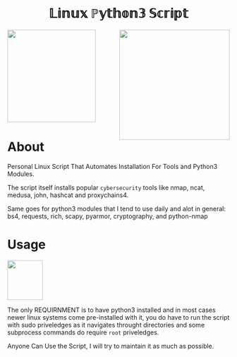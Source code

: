 
<h1 align="center">
 𝕃𝕚𝕟𝕦𝕩 ℙ𝕪𝕥𝕙𝕠𝕟𝟛 𝕊𝕔𝕣𝕚𝕡𝕥
</h1>
<img height="210" width="200" align="center" src=https://user-images.githubusercontent.com/102762345/190682943-3736e898-ad48-42b2-ac0f-5868705134c1.png><img height="250" width="250" align="right" src=https://user-images.githubusercontent.com/102762345/190683367-c9d86f40-43c7-411e-ad22-6f61531f87d3.png>

# About
Personal Linux Script That Automates Installation For Tools and Python3 Modules.

The script itself installs popular `cybersecurity` tools like nmap, ncat, medusa, john, hashcat and proxychains4.

Same goes for python3 modules that I tend to use daily and alot in general: bs4, requests, rich, scapy, pyarmor, cryptography, and python-nmap

# Usage

<img height="90" width="80" align="center" src=https://user-images.githubusercontent.com/102762345/190684335-d8ca7c53-188e-459f-aebc-5b2101e1521c.png>

The only REQUIRNMENT is to have python3 installed and in most cases newer linux systems come pre-installed with it, you do have to run the script with
sudo priveledges as it navigates throught directories and some subprocess commands do require `root` priveledges.

Anyone Can Use the Script, I will try to maintain it as much as possible.

